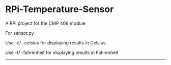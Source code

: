 # RPi-Temperature-Sensor
A RPi project for the CMP 408 module

For sensor.py

Use -c/ -celsius for displaying results in Celsius

Use -f/ -fahrenheit for displaying results in Fahrenheit

--------
